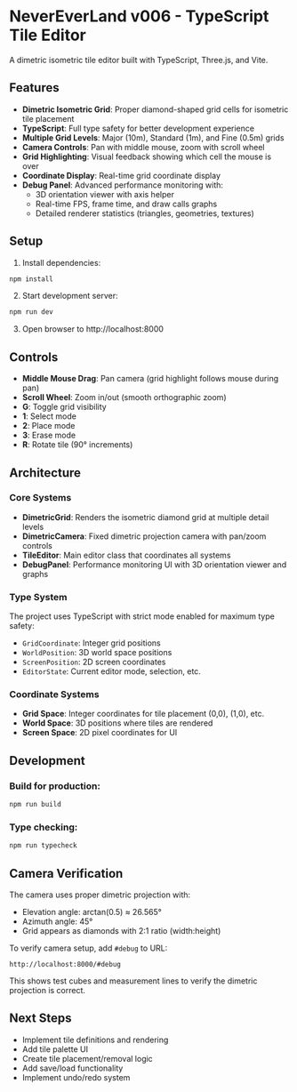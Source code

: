 # NeverEverLand v006 - TypeScript Tile Editor

A dimetric isometric tile editor built with TypeScript, Three.js, and Vite.

## Features

- **Dimetric Isometric Grid**: Proper diamond-shaped grid cells for isometric tile placement
- **TypeScript**: Full type safety for better development experience
- **Multiple Grid Levels**: Major (10m), Standard (1m), and Fine (0.5m) grids
- **Camera Controls**: Pan with middle mouse, zoom with scroll wheel
- **Grid Highlighting**: Visual feedback showing which cell the mouse is over
- **Coordinate Display**: Real-time grid coordinate display
- **Debug Panel**: Advanced performance monitoring with:
  - 3D orientation viewer with axis helper
  - Real-time FPS, frame time, and draw calls graphs
  - Detailed renderer statistics (triangles, geometries, textures)

## Setup

1. Install dependencies:
```bash
npm install
```

2. Start development server:
```bash
npm run dev
```

3. Open browser to http://localhost:8000

## Controls

- **Middle Mouse Drag**: Pan camera (grid highlight follows mouse during pan)
- **Scroll Wheel**: Zoom in/out (smooth orthographic zoom)
- **G**: Toggle grid visibility
- **1**: Select mode
- **2**: Place mode
- **3**: Erase mode
- **R**: Rotate tile (90° increments)

## Architecture

### Core Systems

- **DimetricGrid**: Renders the isometric diamond grid at multiple detail levels
- **DimetricCamera**: Fixed dimetric projection camera with pan/zoom controls
- **TileEditor**: Main editor class that coordinates all systems
- **DebugPanel**: Performance monitoring UI with 3D orientation viewer and graphs

### Type System

The project uses TypeScript with strict mode enabled for maximum type safety:

- `GridCoordinate`: Integer grid positions
- `WorldPosition`: 3D world space positions
- `ScreenPosition`: 2D screen coordinates
- `EditorState`: Current editor mode, selection, etc.

### Coordinate Systems

- **Grid Space**: Integer coordinates for tile placement (0,0), (1,0), etc.
- **World Space**: 3D positions where tiles are rendered
- **Screen Space**: 2D pixel coordinates for UI

## Development

### Build for production:
```bash
npm run build
```

### Type checking:
```bash
npm run typecheck
```

## Camera Verification

The camera uses proper dimetric projection with:
- Elevation angle: arctan(0.5) ≈ 26.565°
- Azimuth angle: 45°
- Grid appears as diamonds with 2:1 ratio (width:height)

To verify camera setup, add `#debug` to URL:
```
http://localhost:8000/#debug
```

This shows test cubes and measurement lines to verify the dimetric projection is correct.

## Next Steps

- Implement tile definitions and rendering
- Add tile palette UI
- Create tile placement/removal logic
- Add save/load functionality
- Implement undo/redo system